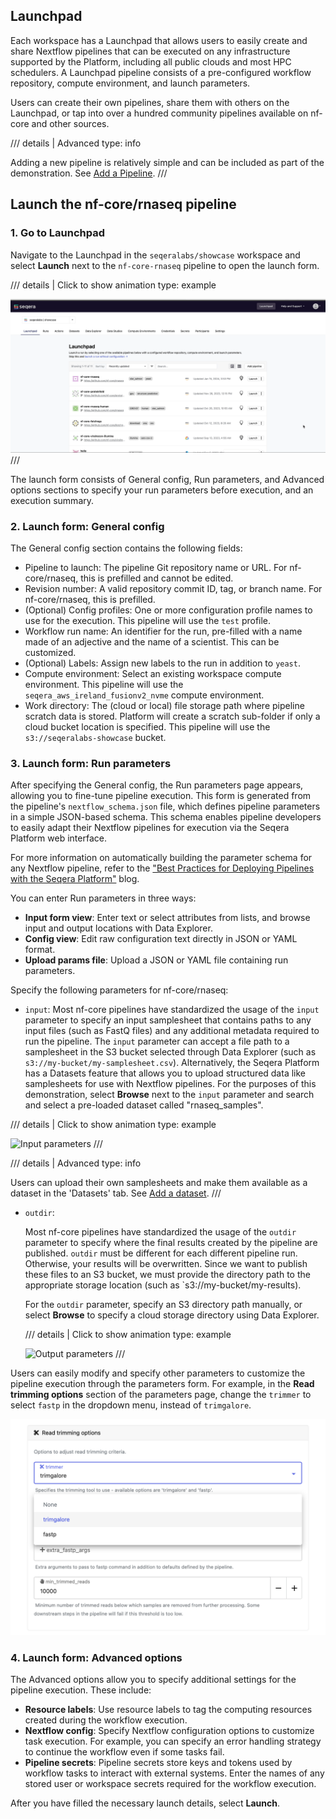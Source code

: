 ## Launchpad

Each workspace has a Launchpad that allows users to easily create and share Nextflow pipelines that can be executed on any infrastructure supported by the Platform, including all public clouds and most HPC schedulers. A Launchpad pipeline consists of a pre-configured workflow repository, compute environment, and launch parameters.

Users can create their own pipelines, share them with others on the Launchpad, or tap into over a hundred community pipelines available on nf-core and other sources.

/// details | Advanced
type: info

Adding a new pipeline is relatively simple and can be included as part of the demonstration. See [Add a Pipeline](./005_adding_a_pipeline.md).
///

## Launch the nf-core/rnaseq pipeline

### 1. Go to Launchpad

Navigate to the Launchpad in the `seqeralabs/showcase` workspace and select **Launch** next to the `nf-core-rnaseq` pipeline to open the launch form.

/// details | Click to show animation
type: example

![Launch a pipeline](assets/sp-cloud-launch-form.gif)
///

The launch form consists of General config, Run parameters, and Advanced options sections to specify your run parameters before execution, and an execution summary.

### 2. Launch form: General config

The General config section contains the following fields:

- Pipeline to launch: The pipeline Git repository name or URL. For nf-core/rnaseq, this is prefilled and cannot be edited.
- Revision number: A valid repository commit ID, tag, or branch name. For nf-core/rnaseq, this is prefilled.
- (Optional) Config profiles: One or more configuration profile names to use for the execution. This pipeline will use the `test` profile.
- Workflow run name: An identifier for the run, pre-filled with a name made of an adjective and the name of a scientist. This can be customized.
- (Optional) Labels: Assign new labels to the run in addition to `yeast`.
- Compute environment: Select an existing workspace compute environment. This pipeline will use the `seqera_aws_ireland_fusionv2_nvme` compute environment.
- Work directory: The (cloud or local) file storage path where pipeline scratch data is stored. Platform will create a scratch sub-folder if only a cloud bucket location is specified. This pipeline will use the `s3://seqeralabs-showcase` bucket.

### 3. Launch form: Run parameters

After specifying the General config, the Run parameters page appears, allowing you to fine-tune pipeline execution. This form is generated from the pipeline's `nextflow_schema.json` file, which defines pipeline parameters in a simple JSON-based schema. This schema enables pipeline developers to easily adapt their Nextflow pipelines for execution via the Seqera Platform web interface.

For more information on automatically building the parameter schema for any Nextflow pipeline, refer to the ["Best Practices for Deploying Pipelines with the Seqera Platform"](https://seqera.io/blog/best-practices-for-deploying-pipelines-with-seqera-platform/) blog.

You can enter Run parameters in three ways:

- **Input form view**: Enter text or select attributes from lists, and browse input and output locations with Data Explorer.
- **Config view**: Edit raw configuration text directly in JSON or YAML format.
- **Upload params file**: Upload a JSON or YAML file containing run parameters.

Specify the following parameters for nf-core/rnaseq:

- `input`: Most nf-core pipelines have standardized the usage of the `input` parameter to specify an input samplesheet that contains paths to any input files (such as FastQ files) and any additional metadata required to run the pipeline. The `input` parameter can accept a file path to a samplesheet in the S3 bucket selected through Data Explorer (such as `s3://my-bucket/my-samplesheet.csv`). Alternatively, the Seqera Platform has a Datasets feature that allows you to upload structured data like samplesheets for use with Nextflow pipelines. For the purposes of this demonstration, select **Browse** next to the `input` parameter and search and select a pre-loaded dataset called "rnaseq_samples".

/// details | Click to show animation
type: example

![Input parameters](assets/sp-cloud-launch-parameters-input.gif)
///

/// details | Advanced
type: info

Users can upload their own samplesheets and make them available as a dataset in the 'Datasets' tab. See [Add a dataset](./006_adding_a_dataset.md).
///

- `outdir`:

  Most nf-core pipelines have standardized the usage of the `outdir` parameter to specify where the final results created by the pipeline are published. `outdir` must be different for each different pipeline run. Otherwise, your results will be overwritten. Since we want to publish these files to an S3 bucket, we must provide the directory path to the appropriate storage location (such as `s3://my-bucket/my-results).

  For the `outdir` parameter, specify an S3 directory path manually, or select **Browse** to specify a cloud storage directory using Data Explorer.

  /// details | Click to show animation
  type: example

  ![Output parameters](assets/sp-cloud-run-parameters.gif)
  ///

Users can easily modify and specify other parameters to customize the pipeline execution through the parameters form. For example, in the **Read trimming options** section of the parameters page, change the `trimmer` to select `fastp` in the dropdown menu, instead of `trimgalore`.

![Read trimming options](./assets/trimmer-settings.png)

### 4. Launch form: Advanced options

The Advanced options allow you to specify additional settings for the pipeline execution. These include:

- **Resource labels**: Use resource labels to tag the computing resources created during the workflow execution.
- **Nextflow config**: Specify Nextflow configuration options to customize task execution. For example, you can specify an error handling strategy to continue the workflow even if some tasks fail.
- **Pipeline secrets**: Pipeline secrets store keys and tokens used by workflow tasks to interact with external systems. Enter the names of any stored user or workspace secrets required for the workflow execution.

After you have filled the necessary launch details, select **Launch**.

